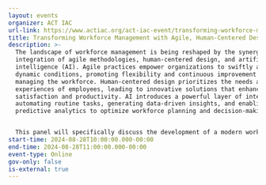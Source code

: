 ```yaml
---
layout: events
organizer: ACT IAC
url-link: https://www.actiac.org/act-iac-event/transforming-workforce-management-agile-human-centered-design-and-ai
title: Transforming Workforce Management with Agile, Human-Centered Design and AI
description: >-
  The landscape of workforce management is being reshaped by the synergistic
  integration of agile methodologies, human-centered design, and artificial
  intelligence (AI). Agile practices empower organizations to swiftly adapt to
  dynamic conditions, promoting flexibility and continuous improvement in
  managing the workforce. Human-centered design prioritizes the needs and
  experiences of employees, leading to innovative solutions that enhance job
  satisfaction and productivity. AI introduces a powerful layer of intelligence,
  automating routine tasks, generating data-driven insights, and enabling
  predictive analytics to optimize workforce planning and decision-making.


  This panel will specifically discuss the development of a modern workforce management solution for the Forest Service. We will explore how these elements combine to create a comprehensive system to manage workforce and recruiting needs, making the Forest Service's workforce management more dynamic, responsive, and efficient. Join us to discover how these cutting-edge approaches can transform the Forest Service's workforce management practices, driving success and innovation in managing their unique workforce challenges.
start-time: 2024-08-28T10:00:00.000-00:00
end-time: 2024-08-28T11:00:00.000-00:00
event-type: Online
gov-only: false
is-external: true
---
```

